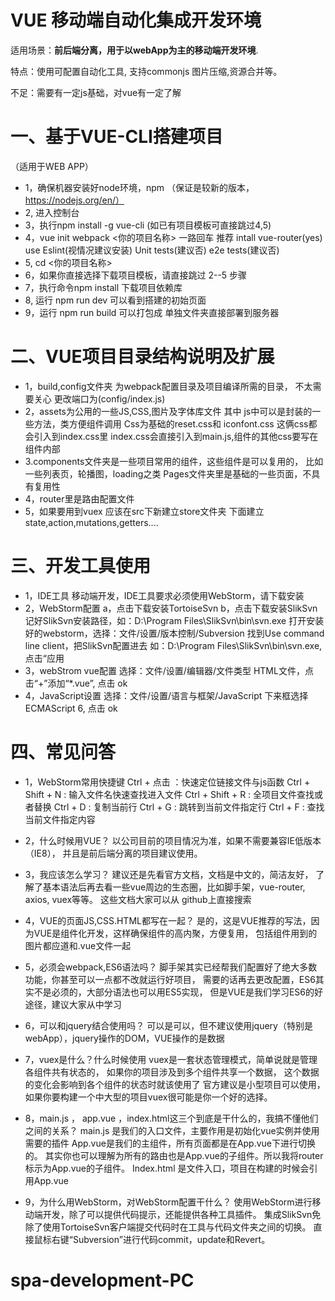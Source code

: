 # VUE 移动端自动化集成开发环境

适用场景：**前后端分离，用于以webApp为主的移动端开发环境**.

特点：使用可配置自动化工具, 支持commonjs 图片压缩,资源合并等。

不足：需要有一定js基础，对vue有一定了解



# 一、基于VUE-CLI搭建项目
（适用于WEB APP）
  * 1，确保机器安装好node环境，npm （保证是较新的版本，https://nodejs.org/en/）
  * 2, 进入控制台
  * 3，执行npm install -g vue-cli (如已有项目模板可直接跳过4,5)
  * 4，vue init webpack <你的项目名称> 一路回车
      推荐 intall vue-router(yes)  use Eslint(视情况建议安装)
      Unit tests(建议否)  e2e tests(建议否)
  * 5, cd  <你的项目名称>
  * 6，如果你直接选择下载项目模板，请直接跳过 2--5 步骤
  * 7，执行命令npm install 下载项目依赖库
  * 8, 运行 npm run dev 可以看到搭建的初始页面
  * 9，运行 npm run build 可以打包成 单独文件夹直接部署到服务器

# 二、VUE项目目录结构说明及扩展
  * 1，build,config文件夹 为webpack配置目录及项目编译所需的目录，
     不太需要关心 更改端口为(config/index.js)
  * 2，assets为公用的一些JS,CSS,图片及字体库文件
     其中 js中可以是封装的一些方法，类方便组件调用
     Css为基础的reset.css和 iconfont.css 这俩css都会引入到index.css里
     index.css会直接引入到main.js,组件的其他css要写在组件内部
  * 3.components文件夹是一些项目常用的组件，这些组件是可以复用的，
     比如一些列表页，轮播图，loading之类
     Pages文件夹里是基础的一些页面，不具有复用性
  * 4，router里是路由配置文件
  * 5，如果要用到vuex 应该在src下新建立store文件夹
     下面建立state,action,mutations,getters....

# 三、开发工具使用
  * 1，IDE工具
     移动端开发，IDE工具要求必须使用WebStorm，请下载安装
  * 2，WebStorm配置
     a，点击下载安装TortoiseSvn
     b，点击下载安装SlikSvn
     记好SlikSvn安装路径，如：D:\Program Files\SlikSvn\bin\svn.exe
     打开安装好的webstorm，选择：文件/设置/版本控制/Subversion
     找到Use command line client，把SlikSvn配置进去
     如：D:\Program Files\SlikSvn\bin\svn.exe, 点击“应用
  * 3，webStrom vue配置
     选择：文件/设置/编辑器/文件类型
     HTML文件，点击“+”添加“*.vue”, 点击 ok
  * 4，JavaScript设置
     选择：文件/设置/语言与框架/JavaScript
     下来框选择ECMAScript 6, 点击 ok

# 四、常见问答
  * 1，WebStorm常用快捷键
     Ctrl + 点击 ：快速定位链接文件与js函数
     Ctrl + Shift + N  :   输入文件名快速查找进入文件
     Ctrl + Shift + R  :   全项目文件查找或者替换
     Ctrl + D  :   复制当前行
     Ctrl + G  :   跳转到当前文件指定行
     Ctrl + F  :   查找当前文件指定内容
  * 2，什么时候用VUE？
     以公司目前的项目情况为准，如果不需要兼容IE低版本（IE8），
     并且是前后端分离的项目建议使用。

  * 3，我应该怎么学习？
     建议还是先看官方文档，文档是中文的，简洁友好，
     了解了基本语法后再去看一些vue周边的生态圈，比如脚手架，vue-router, axios,   vuex等等。
     这些文档大家可以从 github上直接搜索

  * 4，VUE的页面JS,CSS.HTML都写在一起？
     是的，这是VUE推荐的写法，因为VUE是组件化开发，这样确保组件的高内聚，方便复用，
     包括组件用到的图片都应道和.vue文件一起

  * 5，必须会webpack,ES6语法吗？
     脚手架其实已经帮我们配置好了绝大多数功能，你甚至可以一点都不改就运行好项目，
     需要的话再去更改配置，ES6其实不是必须的，大部分语法也可以用ES5实现，
     但是VUE是我们学习ES6的好途径，建议大家从中学习

  * 6，可以和jquery结合使用吗？
     可以是可以，但不建议使用jquery（特别是webApp），jquery操作的DOM，VUE操作的是数据

  * 7，vuex是什么？什么时候使用
     vuex是一套状态管理模式，简单说就是管理各组件共有状态的，
     如果你的项目涉及到多个组件共享一个数据，
     这个数据的变化会影响到各个组件的状态时就该使用了
     官方建议是小型项目可以使用，
     如果你要构建一个中大型的项目vuex很可能是你一个好的选择。

  * 8，main.js ， app.vue ，index.html这三个到底是干什么的，我搞不懂他们之间的关系？
     main.js 是我们的入口文件，主要作用是初始化vue实例并使用需要的插件
     App.vue是我们的主组件，所有页面都是在App.vue下进行切换的。
       其实你也可以理解为所有的路由也是App.vue的子组件。所以我将router标示为App.vue的子组件。
     Index.html 是文件入口，项目在构建的时候会引用App.vue

  * 9，为什么用WebStorm，对WebStorm配置干什么？
     使用WebStorm进行移动端开发，除了可以提供代码提示，还能提供各种工具插件。
     集成SlikSvn免除了使用TortoiseSvn客户端提交代码时在工具与代码文件夹之间的切换。
     直接鼠标右键“Subversion”进行代码commit，update和Revert。

# spa-development-PC
